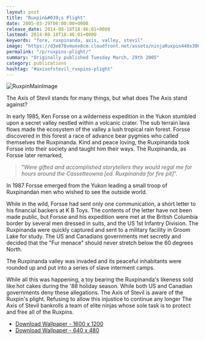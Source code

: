 ```yaml
---
layout: post
title: "Ruxpin&#039;s Plight"
date: 2005-03-29T06:00:00+0000
release_date: 2014-08-18T18:46:01+0000
lastmod: 2014-08-18T18:46:01+0000
keywords: "fore, ruxpinanda, axis, valley, stevil"
image: "https://d3e878vmunx8cm.cloudfront.net/assets/ninjaRuxpin440x300.jpg"
permalink: "/p/ruxpins-plight/"
summary: "Originally published Tuesday March, 29th 2005"
category: publications
hashtag: "#axisofstevil_ruxpins-plight"
---
```


[id_1]: https://d3e878vmunx8cm.cloudfront.net/assets/ninjaRuxpin440x300.jpg "RuxpinMainImage"
![RuxpinMainImage][id_1]

The Axis of Stevil stands for many things, but what does The Axis stand against? 

In early 1985, Ken Forsse on a wilderness expedition in the Yukon stumbled upon a secret valley nestled within a volcanic crater. The sub terrain lava flows made the ecosystem of the valley a lush tropical rain forest. Forsse discovered in this forest a race of advance bear pygmies who called themselves the Ruxpinanda. Kind and peace loving, the Ruxpinanda took Forsse into their society and taught him their ways. The Ruxpinanda, as Forsse later remarked,

> "*Were gifted and accomplished storytellers they would regal me for hours around the Cassetteowna [ed. Ruxpinanda for fire pit]*".

In 1987 Forsse emerged from the Yukon leading a small troop of Ruxpinandan men who wished to see the outside world.

While in the wild, Forsse had sent only one communication, a short letter to his financial backers at K B Toys. The contents of the letter have not been made public, but Forsse and his expedition were met at the British Columbia border by several men dressed in suits, and the US 1st Infantry Division. The Ruxpinanda were quickly captured and sent to a military facility in Groom Lake for study. The US and Canadians governments met secretly and decided that the "Fur menace" should never stretch below the 60 degrees North.

The Ruxpinanda valley was invaded and its peaceful inhabitants were rounded up and put into a series of slave interment camps.

While all this was happening, a toy bearing the Ruxpinanda's likeness sold like hot cakes during the '88 holiday season. While both US and Canadian governments deny these allegations. The Axis of Stevil is aware of the Ruxpin's plight. Refusing to allow this injustice to continue any longer The Axis of Stevil bankrolls a team of elite ninjas whose sole task is to protect and free all of the Ruxpins.

- [Download Wallpaper - 1600 x 1200](https://d3e878vmunx8cm.cloudfront.net/assets/NinjaFreeRuxpin1600x1200.jpg)
- [Download Wallpaper - 640 x 480](https://d3e878vmunx8cm.cloudfront.net/assets/ninjaRuxpin640x480.jpg)
